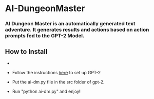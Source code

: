 # AI-DungeonMaster

### AI Dungeon Master is an automatically generated text adventure. It generates results and actions based on action prompts fed to the GPT-2 Model. 


## How to Install
*


* Follow the instructions [here](https://lambdalabs.com/blog/run-openais-new-gpt-2-text-generator-code-with-your-gpu/) to set up GPT-2
* Put the ai-dm.py file in the src folder of gpt-2.
* Run "python ai-dm.py" and enjoy!
